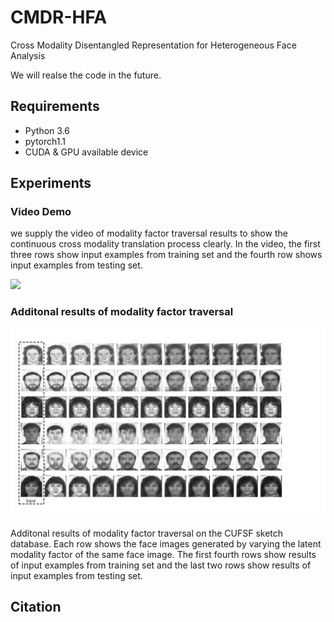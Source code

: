 # CMDR-HFA
Cross Modality Disentangled Representation for Heterogeneous Face Analysis

We will realse the code in the future.

## Requirements
- Python 3.6
- pytorch1.1
- CUDA & GPU available device
## Experiments
### Video Demo

we supply the video of modality factor traversal results to show the continuous cross modality translation process clearly. In the video, the first three rows show input examples from training set and the fourth row shows input examples from testing set.

![](log/Modality_Traversal_Examples3.gif)

### Additonal results of modality factor traversal 

![](log/Exp_CUFSF_extra.jpg)

Additonal results of modality factor traversal on the CUFSF sketch database. Each row shows the face images generated by varying the latent modality factor of the same face image. The first fourth rows show results of input examples from training set and the last two rows show results of input examples from testing set.

## Citation
